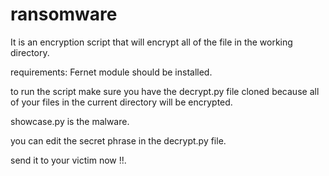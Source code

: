 # ransomware
It is an encryption script that will encrypt all of the file in the working directory.

requirements:
Fernet module should be installed.

to run the script make sure you have the decrypt.py file cloned because all of your files in the current directory will be encrypted.

showcase.py is the malware.

you can edit the secret phrase in the decrypt.py file.

send it to your victim now !!.

